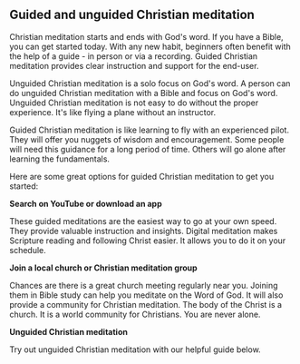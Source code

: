 ## Guided and unguided Christian meditation

Christian meditation starts and ends with God's word. If you have a Bible, you can get started today. With any new habit, beginners often benefit with the help of a guide - in person or via a recording. Guided Christian meditation provides clear instruction and support for the end-user.

Unguided Christian meditation is a solo focus on God's word. A person can do unguided Christian meditation with a Bible and focus on God's word. Unguided Christian meditation is not easy to do without the proper experience. It's like flying a plane without an instructor.

Guided Christian meditation is like learning to fly with an experienced pilot. They will offer you nuggets of wisdom and encouragement. Some people will need this guidance for a long period of time. Others will go alone after learning the fundamentals.

Here are some great options for guided Christian meditation to get you started:

**Search on YouTube or download an app**

These guided meditations are the easiest way to go at your own speed. They provide valuable instruction and insights. Digital meditation makes Scripture reading and following Christ easier. It allows you to do it on your schedule.

**Join a local church or Christian meditation group**

Chances are there is a great church meeting regularly near you. Joining them in Bible study can help you meditate on the Word of God. It will also provide a community for Christian meditation. The body of the Christ is a church. It is a world community for Christians. You are never alone.

**Unguided Christian meditation**

Try out unguided Christian meditation with our helpful guide below.

